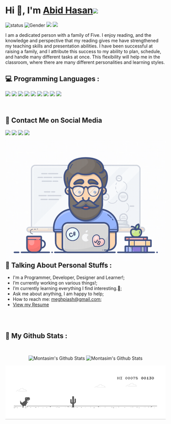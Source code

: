 # Hi 👋, I'm [Abid Hasan][website]<img src="https://github.com/TheDudeThatCode/TheDudeThatCode/blob/master/Assets/Earth.gif" width="24px">

![status](https://img.shields.io/badge/status-up-brightgreen) ![Gender](https://img.shields.io/badge/gender-%F0%9F%A4%B5-lightgrey) ![](https://img.shields.io/badge/Relationship-Single-red) ![](https://visitor-badge.glitch.me/badge?page_id=github.com/montasimmamun)

I am a dedicated person with a family of Five. I enjoy reading, and the knowledge and perspective that my reading gives me have strengthened my teaching skills and presentation abilities. I have been successful at raising a family, and I attribute this success to my ability to plan, schedule, and handle many different tasks at once. This flexibility will help me in the classroom, where there are many different personalities and learning styles.

## 💻 Programming Languages :
<img src="https://img.shields.io/badge/python%20-%2314354C.svg?&style=for-the-badge&logo=python&logoColor=white"/> <img src="https://img.shields.io/badge/c%20-%2300599C.svg?&style=for-the-badge&logo=c&logoColor=white"/> <img src="https://img.shields.io/badge/c++%20-%2300599C.svg?&style=for-the-badge&logo=c%2B%2B&ogoColor=white"/> <img src="https://img.shields.io/badge/java-%23ED8B00.svg?&style=for-the-badge&logo=java&logoColor=white"/> 	<img src="https://img.shields.io/badge/html5%20-%23E34F26.svg?&style=for-the-badge&logo=html5&logoColor=white"/> <img src="https://img.shields.io/badge/css3%20-%231572B6.svg?&style=for-the-badge&logo=css3&logoColor=white"/> <img src ="https://img.shields.io/badge/sqllite-%2307405e.svg?&style=for-the-badge&logo=sqlite&logoColor=white"/> <img src="https://img.shields.io/badge/git%20-%23F05033.svg?&style=for-the-badge&logo=git&logoColor=white"/> <img src="https://img.shields.io/badge/github%20-%23121011.svg?&style=for-the-badge&logo=github&logoColor=white"/>

<br>

## 📧 Contact Me on Social Media
<p align = "center">


[<img src="https://img.shields.io/badge/facebook-%231877F2.svg?&style=for-the-badge&logo=facebook&logoColor=white" />](https://www.facebook.com/meghpiash2/)
[<img src="https://img.shields.io/badge/linkedin-%230077B5.svg?&style=for-the-badge&logo=linkedin&logoColor=white" />](https://www.linkedin.com/in/abid-hasan-b1633518b/)
[<img src = "https://img.shields.io/badge/instagram-%23E4405F.svg?&style=for-the-badge&logo=instagram&logoColor=white">](https://www.instagram.com/meghpiash/)
[<img src="https://img.shields.io/badge/twitter-%231DA1F2.svg?&style=for-the-badge&logo=twitter&logoColor=white" />](https://twitter.com/AbidHas61695780) 
</p>

  <img align="right" alt="GIF" src="https://github.com/AbidHasanPiash/AbidHasanPiash/blob/master/programmer.gif" />

## :book: Talking About Personal Stuffs :

-  I'm a Programmer, Developer, Designer and Learner!;
-  I’m currently working on various things!; 
-  I’m currently learning everything I find interesting.🤝;
-  Ask me about anything, I am happy to help;
-  How to reach me: meghpiash@gmail.com;
- [View my Resume](https://drive.google.com/file/d/1H84AuCJcfttNlnfV1VxpBMJkT4i6PpsF/view?usp=sharing)

<br>
<br>

## 🔔 My Github Stats :
<br>

<p align = "center">
  <img alt="Montasim's Github Stats" src = "https://github-readme-stats.montasimmamun.vercel.app/api?username=montasimmamun&show_icons=true&theme=radical&line_height=27">
  <img alt="Montasim's Github Stats" src = "https://github-readme-stats.montasimmamun.vercel.app/api/top-langs/?username=montasimmamun&hide=css,html&theme=tokyonight">
</p>

<!-- Dino gif -->
![image](https://github.com/AbidHasanPiash/AbidHasanPiash/blob/master/dino.gif)


[website]: https://meet-abidhasan.000webhostapp.com/
[spotify]: https://open.spotify.com/user/swyqyimdc12jajde4vpwd2x1b
